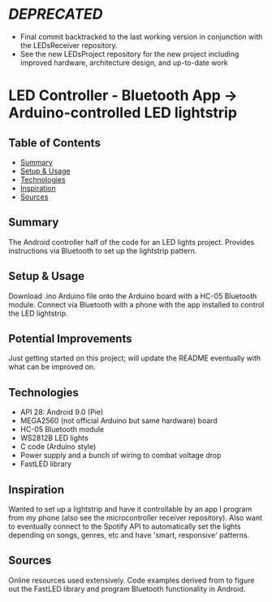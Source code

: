# *DEPRECATED*
* Final commit backtracked to the last working version in conjunction with the LEDsReceiver repository.
* See the new LEDsProject repository for the new project including improved hardware, architecture design, and up-to-date work


# LED Controller - Bluetooth App -> Arduino-controlled LED lightstrip

## Table of Contents
* [Summary](#summary)
* [Setup & Usage](#setup-&-usage)
* [Technologies](#technologies)
* [Inspiration](#inspiration)
* [Sources](#sources)

## Summary
The Android controller half of the code for an LED lights project. Provides instructions via Bluetooth to set up the lightstrip pattern.

## Setup & Usage
Download .ino Arduino file onto the Arduino board with a HC-05 Bluetooth module. Connect via Bluetooth with a phone with the app installed to control the LED lightstrip.

## Potential Improvements
Just getting started on this project; will update the README eventually with what can be improved on.

## Technologies
* API 28: Android 9.0 (Pie)
* MEGA2560 (not official Arduino but same hardware) board
* HC-05 Bluetooth module
* WS2812B LED lights
* C code (Arduino style)
* Power supply and a bunch of wiring to combat voltage drop
* FastLED library

## Inspiration
Wanted to set up a lightstrip and have it controllable by an app I program from my phone (also see the microcontroller receiver repository).  Also want to eventually connect to the Spotify API to automatically set the lights depending on songs, genres, etc and have 'smart, responsive' patterns.

## Sources
Online resources used extensively.  Code examples derived from to figure out the FastLED library and program Bluetooth functionality in Android.
